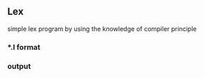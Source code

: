 
## Lex

simple lex program by using the knowledge of compiler principle

### *.l format

### output 

